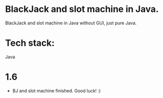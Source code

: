 # BlackJack and slot machine in Java.
BlackJack and slot machine in Java without GUI, just pure Java.

# Tech stack:
Java

# 1.6
- BJ and slot machine finished. Good luck! :)
